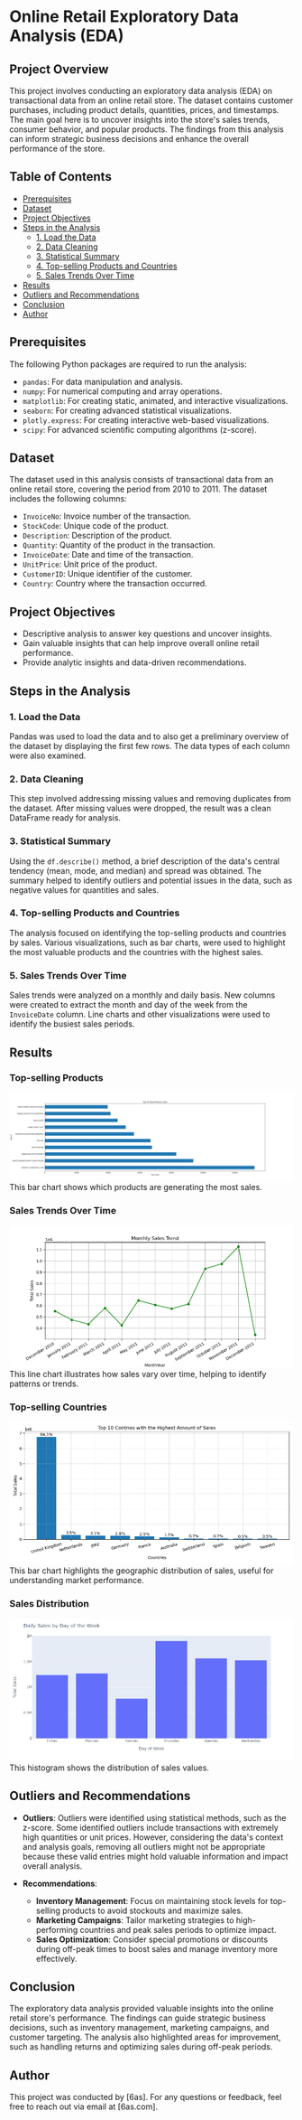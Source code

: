 # Online Retail Exploratory Data Analysis (EDA)

## Project Overview
This project involves conducting an exploratory data analysis (EDA) on transactional data from an online retail store. The dataset contains customer purchases, including product details, quantities, prices, and timestamps. The main goal here is to uncover insights into the store's sales trends, consumer behavior, and popular products. The findings from this analysis can inform strategic business decisions and enhance the overall performance of the store.

## Table of Contents
- [Prerequisites](#prerequisites)
- [Dataset](#dataset)
- [Project Objectives](#project-objectives)
- [Steps in the Analysis](#steps-in-the-analysis)
  - [1. Load the Data](#1-load-the-data)
  - [2. Data Cleaning](#2-data-cleaning)
  - [3. Statistical Summary](#3-statistical-summary)
  - [4. Top-selling Products and Countries](#4-top-selling-products-and-countries)
  - [5. Sales Trends Over Time](#5-sales-trends-over-time)
- [Results](#results)
- [Outliers and Recommendations](#outliers-and-recommendations)
- [Conclusion](#conclusion)
- [Author](#author)

## Prerequisites
The following Python packages are required to run the analysis:
- `pandas`: For data manipulation and analysis.
- `numpy`: For numerical computing and array operations.
- `matplotlib`: For creating static, animated, and interactive visualizations.
- `seaborn`: For creating advanced statistical visualizations.
- `plotly.express`: For creating interactive web-based visualizations.
- `scipy`: For advanced scientific computing algorithms (z-score).

## Dataset
The dataset used in this analysis consists of transactional data from an online retail store, covering the period from 2010 to 2011. The dataset includes the following columns:
- `InvoiceNo`: Invoice number of the transaction.
- `StockCode`: Unique code of the product.
- `Description`: Description of the product.
- `Quantity`: Quantity of the product in the transaction.
- `InvoiceDate`: Date and time of the transaction.
- `UnitPrice`: Unit price of the product.
- `CustomerID`: Unique identifier of the customer.
- `Country`: Country where the transaction occurred.

## Project Objectives
- Descriptive analysis to answer key questions and uncover insights.
- Gain valuable insights that can help improve overall online retail performance.
- Provide analytic insights and data-driven recommendations.

## Steps in the Analysis

### 1. Load the Data
Pandas was used to load the data and to also get a preliminary overview of the dataset by displaying the first few rows. The data types of each column were also examined.

### 2. Data Cleaning
This step involved addressing missing values and removing duplicates from the dataset. After missing values were dropped, the result was a clean DataFrame ready for analysis.

### 3. Statistical Summary
Using the `df.describe()` method, a brief description of the data's central tendency (mean, mode, and median) and spread was obtained. The summary helped to identify outliers and potential issues in the data, such as negative values for quantities and sales.

### 4. Top-selling Products and Countries
The analysis focused on identifying the top-selling products and countries by sales. Various visualizations, such as bar charts, were used to highlight the most valuable products and the countries with the highest sales.

### 5. Sales Trends Over Time
Sales trends were analyzed on a monthly and daily basis. New columns were created to extract the month and day of the week from the `InvoiceDate` column. Line charts and other visualizations were used to identify the busiest sales periods.

## Results
### Top-selling Products
![Top-selling Products Bar Chart](images/top_selling_products_bar_chart.jpeg)
This bar chart shows which products are generating the most sales.

### Sales Trends Over Time
![Sales Trends Over Time Line Chart](images/sales_trends_over_time_line_chart.png)
This line chart illustrates how sales vary over time, helping to identify patterns or trends.

### Top-selling Countries
![Top-selling Countries Bar Chart](images/top_selling_countries_bar_chart.png)
This bar chart highlights the geographic distribution of sales, useful for understanding market performance.

### Sales Distribution
![Daily Sales Distribution Histogram](images/sales_distribution_histogram.jpeg)
This histogram shows the distribution of sales values.

## Outliers and Recommendations
- **Outliers**: Outliers were identified using statistical methods, such as the z-score. Some identified outliers include transactions with extremely high quantities or unit prices. However, considering the data's context and analysis goals, removing all outliers might not be appropriate because these valid entries might hold valuable information and impact overall analysis.

- **Recommendations**:
  - **Inventory Management**: Focus on maintaining stock levels for top-selling products to avoid stockouts and maximize sales.
  - **Marketing Campaigns**: Tailor marketing strategies to high-performing countries and peak sales periods to optimize impact.
  - **Sales Optimization**: Consider special promotions or discounts during off-peak times to boost sales and manage inventory more effectively.

## Conclusion
The exploratory data analysis provided valuable insights into the online retail store's performance. The findings can guide strategic business decisions, such as inventory management, marketing campaigns, and customer targeting. The analysis also highlighted areas for improvement, such as handling returns and optimizing sales during off-peak periods.

## Author
This project was conducted by [6as]. For any questions or feedback, feel free to reach out via email at [6as.com].
